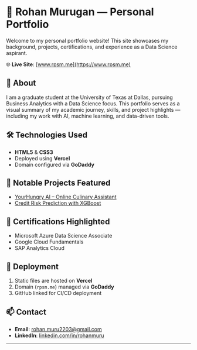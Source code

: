 # 💼 Rohan Murugan — Personal Portfolio

Welcome to my personal portfolio website! This site showcases my background, projects, certifications, and experience as a Data Science aspirant.

🌐 **Live Site**: [www.rpsm.me](https://www.rpsm.me)

## 📌 About
I am a graduate student at the University of Texas at Dallas, pursuing Business Analytics with a Data Science focus. This portfolio serves as a visual summary of my academic journey, skills, and project highlights — including my work with AI, machine learning, and data-driven tools.

## 🛠️ Technologies Used
- **HTML5** & **CSS3**
- Deployed using **Vercel**
- Domain configured via **GoDaddy**

## 🔗 Notable Projects Featured
- [YourHungry AI – Online Culinary Assistant](https://www.yourhungry.net)
- [Credit Risk Prediction with XGBoost](https://github.com/mrohan2203/credit-risk-prediction)

## 🧠 Certifications Highlighted
- Microsoft Azure Data Science Associate
- Google Cloud Fundamentals
- SAP Analytics Cloud

## 🚀 Deployment
1. Static files are hosted on **Vercel**
2. Domain (`rpsm.me`) managed via **GoDaddy**
3. GitHub linked for CI/CD deployment

## 📫 Contact
- **Email**: rohan.muru2203@gmail.com  
- **LinkedIn**: [linkedin.com/in/rohanmuru](https://linkedin.com/in/rohanmuru)

---
